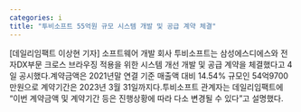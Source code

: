 ```yaml
---
categories: i
title: "투비소프트 55억원 규모 시스템 개발 및 공급 계약 체결"
---
```

[데일리임팩트 이상현 기자] 소프트웨어 개발 회사 투비소프트는 삼성에스디에스와 전자DX부문 크로스 브라우징 적용을 위한 시스템 개선 개발 및 공급 계약을 체결했다고 4일 공시했다.계약금액은 2021년말 연결 기준 매출액 대비 14.54% 규모인 54억9700만원으로 계약기간은 2023년 3월 31일까지다.투비소프트 관계자는 데일리임팩트에 “이번 계약금액 및 계약기간 등은 진행상황에 따라 다소 변경될 수 있다”고 설명했다.
